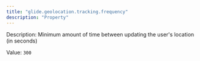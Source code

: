 ```yaml
---
title: "glide.geolocation.tracking.frequency"
description: "Property"
---
```


Description: Minimum amount of time between updating the user's location (in seconds)

Value: `300`